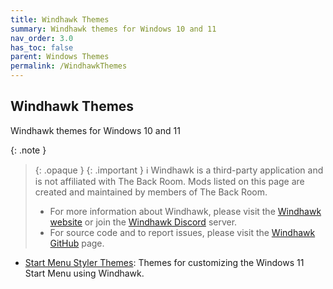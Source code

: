 ```yaml
---
title: Windhawk Themes
summary: Windhawk themes for Windows 10 and 11
nav_order: 3.0
has_toc: false
parent: Windows Themes
permalink: /WindhawkThemes
---
```


## Windhawk Themes
Windhawk themes for Windows 10 and 11

{: .note }
> {: .opaque }
> {: .important }
> ℹ️ Windhawk is a third-party application and is not affiliated with The Back Room. Mods listed on this page are created and maintained by members of The Back Room.  
> 
> - For more information about Windhawk, please visit the [Windhawk website](https://windhawk.net) or join the [Windhawk Discord](https://discord.com/servers/windhawk-923944342991818753) server.
> - For source code and to report issues, please visit the [Windhawk GitHub](https://github.com/ramensoftware/windhawk) page.

- [Start Menu Styler Themes](/WindhawkThemes/c/StartMenuStyler): Themes for customizing the Windows 11 Start Menu using Windhawk.

<!--
- [Taskbar Styler Themes](/WindhawkThemes/c/TaskbarStyler): Themes for customizing the Windows 11 Taskbar using Windhawk.
- [Notification Center Styler Themes](/WindhawkThemes/c/NotificationCenterStyler): Themes for customizing the Windows 11 Notification Center using Windhawk.
-->